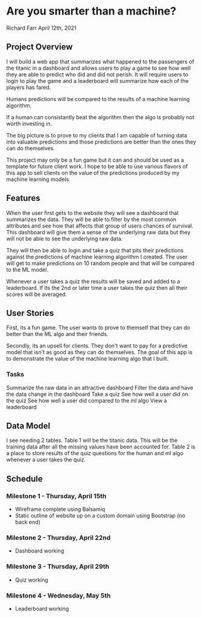 # Are you smarter than a machine?
Richard Farr
April 12th, 2021

## Project Overview
I will build a web app that summarizes what happened to the passengers of the titanic in a dashboard and allows users to play a game to see how well they are able to predict who did and did not perish. It will require users to login to play the game and a leaderboard will summarize how each of the players has fared.  

Humans predictions will be compared to the results of a machine learning algorithm. 

If a human can consistantly beat the algorithm then the algo is probably not worth investing in.

The big picture is to prove to my clients that I am capable of turning data into valuable predictions and those predictions are better than the ones they can do themselves.

This project may only be a fun game but it can and should be used as a template for future client work. I hope to be able to use various flavors of this app to sell clients on the value of the predictions produced by my machine learning models.

## Features
When the user first gets to the website they will see a dashboard that summarizes the data. They will be able to filter by the most common attributes and see how that affects that group of users chances of survival. This dashboard will give them a sense of the underlying raw data but they will not be able to see the underlying raw data.

They will then be able to login and take a quiz that pits their predictions against the  predictions of machine learning algorithm I created. The user will get to make predictions on 10 random people and that will be compared to the ML model.

Whenever a user takes a quiz the results will be saved and added to a leaderboard. If its the 2nd or later time a user takes the quiz then all their scores will be averaged. 

## User Stories
First, its a fun game. The user wants to prove to themself that they can do better than the ML algo and their friends.

Secondly, its an upsell for clients. They don't want to pay for a predictive model that isn't as good as they can do themselves. The goal of this app is to demonstrate the value of the machine learning algo that I built.

### Tasks
Summarize the raw data in an attractive dashboard
Filter the data and have the data change in the dashboard
Take a quiz
See how well a user did on the quiz
See how well a user did compared to the ml algo
View a leaderboard

## Data Model
I see needing 2 tables.
Table 1 will be the titanic data. This will be the training data after all the missing values have been accounted for.
Table 2 is a place to store results of the quiz questions for the human and ml algo whenever a user takes the quiz.

## Schedule

### Milestone 1 - Thursday, April 15th
- Wireframe complete using Balsamiq
- Static outline of website up on a custom domain using Bootstrap (no back end)

### Milestone 2 - Thursday, April 22nd
- Dashboard working

### Milestone 3 - Thursday, April 29th
- Quiz working

### Milestone 4 - Wednesday, May 5th
- Leaderboard working
